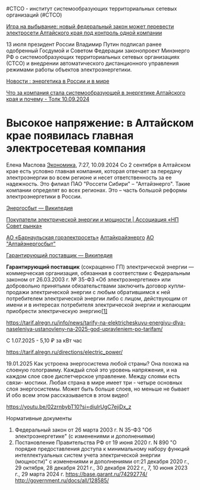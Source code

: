#СТСО - институт системообразующих территориальных сетевых организаций (#СТСО)

[Игра на выбывание: новый федеральный закон может перевести электросети Алтайского края под контроль одной компании](https://www.bankfax.ru/povestka/158662/)

13 июля президент России Владимир Путин подписал ранее одобренный Госдумой и Советом Федерации законопроект Минэнерго РФ о системообразующих территориальных сетевых организациях (СТСО) и внедрении автоматического дистанционного управления режимами работы объектов электроэнергетики.

[Новости : энергетика в России и в мире](https://peretok.ru/news/)

[Что за компания стала системообразующей в энергетике Алтайского края и почему - Толк 10.09.2024](https://tolknews.ru/ekonomika/176029-chto-za-kompaniya-stala-sistemoobrazuyushchey-v-energetike-altayskogo-kraya-i-pochemu?ysclid=m5xcekmead212332872)

# Высокое напряжение: в Алтайском крае появилась главная электросетевая компания

Елена Маслова [Экономика](https://tolknews.ru/ekonomika), 7:27, 10.09.2024
Со 2 сентября в Алтайском крае есть условно главная компания, которая отвечает за передачу электроэнергии во всем регионе и несет ответственность за ее надежность. Это филиал ПАО "Россети Сибири" – "Алтайэнерго". Такие компании определят во всех регионах. Это – часть большой реформы электроэнергетики в России.

[Энергосбыт — Википедия](https://ru.wikipedia.org/wiki/%D0%AD%D0%BD%D0%B5%D1%80%D0%B3%D0%BE%D1%81%D0%B1%D1%8B%D1%82)

[Покупатели электрической энергии и мощности | Ассоциация «НП Совет рынка»](https://www.np-sr.ru/ru/registers/marketsubject/energycustomers/guaranteeingsuppliers/index.htm)

[АО «Барнаульская горэлектросеть»](https://bges.ru/)
[Алтайкрайэнерго](https://altke.ru/)
[АО "Алтайэнергосбыт"](https://altaiensb.ru/)

[Гарантирующий поставщик — Википедия](https://ru.wikipedia.org/wiki/%D0%93%D0%B0%D1%80%D0%B0%D0%BD%D1%82%D0%B8%D1%80%D1%83%D1%8E%D1%89%D0%B8%D0%B9_%D0%BF%D0%BE%D1%81%D1%82%D0%B0%D0%B2%D1%89%D0%B8%D0%BA)

**Гарантирующий поставщик** (сокращенно ГП) электрической энергии — коммерческая организация, обязанная в соответствии с Федеральным законом от 26.03.2003 г. № 35-ФЗ «Об электроэнергетике» или добровольно принятыми обязательствами заключить договор купли-продажи электрической энергии с любым обратившимся к ней потребителем электрической энергии либо с лицом, действующим от имени и в интересах потребителя электрической энергии и желающим приобрести электрическую энергию[[1]](https://ru.wikipedia.org/wiki/%D0%93%D0%B0%D1%80%D0%B0%D0%BD%D1%82%D0%B8%D1%80%D1%83%D1%8E%D1%89%D0%B8%D0%B9_%D0%BF%D0%BE%D1%81%D1%82%D0%B0%D0%B2%D1%89%D0%B8%D0%BA#cite_note-zakon-1)

https://tarif.alregn.ru/info/news/tarify-na-elektricheskuyu-energiyu-dlya-naseleniya-ustanovleny-na-2025-god-upravleniem-po-tarifam/

С 1.07.2025 - 5,10 ₽ за кВт час

https://tarif.alregn.ru/directions/electric_power/

19.01.2025
Как устроена энергосистема любой страны? Она похожа на слоеную голограмму. Каждый слой это уровень напряжения, и на каждом слое свое диспетчерское управление. Между слоями есть связи- мостики. Любая страна в мире имеет  три - четыре основных слоя энергосистемы. Может быть больше слоев, но меньше не бывает И обо всем этом рассказывается в этом видео!

https://youtu.be/02zrnbybT10?si=diulrUgC7ejiDx_z

Нормативные документы

1. Федеральный закон от 26 марта 2003 г. N 35-ФЗ "Об электроэнергетике" (с изменениями и дополнениями)
2. Постановление Правительства РФ от 19 июня 2020 г. N 890  "О порядке предоставления доступа к минимальному набору функций интеллектуальных систем учета электрической энергии (мощности)" с изменениями и дополнениями от:21 декабря 2020 г., 29 октября, 28 декабря 2021 г., 30 декабря 2022 г., 7, 10 июня 2023 г., 29 марта 2024 г.
https://base.garant.ru/74292774/
http://government.ru/docs/all/128585/